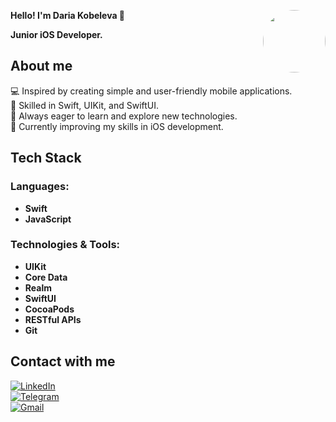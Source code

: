 <p align="left">
  <strong>Hello! I'm Daria Kobeleva 👋</strong>
  <img src="https://github.com/user-attachments/assets/6db73eb2-41f4-45d3-8b2d-859319a18673" width="100" align="right" style="border-radius: 50%; margin-left: 10px;">
</p>

<p align="left">
  <strong>Junior iOS Developer.</strong>
</p>

## About me

💻 Inspired by creating simple and user-friendly mobile applications.  
📱 Skilled in Swift, UIKit, and SwiftUI.  
🚀 Always eager to learn and explore new technologies.  
🌱 Currently improving my skills in iOS development.

## Tech Stack

### Languages:
- **Swift**
- **JavaScript**

### Technologies & Tools:
- **UIKit**
- **Core Data**
- **Realm**
- **SwiftUI**
- **CocoaPods**
- **RESTful APIs**
- **Git**


## Contact with me

[![LinkedIn](https://img.shields.io/badge/LinkedIn-0077B5?style=for-the-badge&logo=linkedin&logoColor=white)](https://www.linkedin.com/in/daria-kobeleva)  
[![Telegram](https://img.shields.io/badge/Telegram-2CA5E0?style=for-the-badge&logo=telegram&logoColor=white)](https://t.me/KobelevaDaria)  
[![Gmail](https://img.shields.io/badge/Gmail-D14836?style=for-the-badge&logo=gmail&logoColor=white)](mailto:daria.kobeleva.dev@gmail.com)



